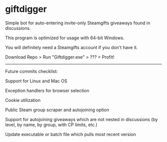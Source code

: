 # giftdigger
Simple bot for auto-entering invite-only Steamgifts giveaways found in discussions.

This program is optimized for usage with 64-bit Windows. 

You will definitely need a Steamgifts account if you don't have it.

Download Repo > Run "Giftdigger.exe" > ??? > Profit!

------------------------------------------------------------------------------------------------------------------------------------------

Future commits checklist:

Support for Linux and Mac OS

Exception handlers for browser selection

Cookie utilization

Public Steam group scraper and autojoining option

Support for autojoining giveaways which are not nested in discussions (by level, by name, by group, with CP limits, etc.)

Update executable or batch file which pulls most recent version
